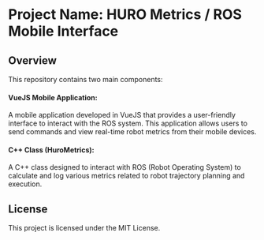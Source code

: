 # Project Name: HURO Metrics / ROS Mobile Interface 

## Overview
This repository contains two main components:

#### VueJS Mobile Application: 
A mobile application developed in VueJS that provides a user-friendly interface to interact with the ROS system. This application allows users to send commands and view real-time robot metrics from their mobile devices.

#### C++ Class (HuroMetrics):
A C++ class designed to interact with ROS (Robot Operating System) to calculate and log various metrics related to robot trajectory planning and execution.


## License
This project is licensed under the MIT License.
